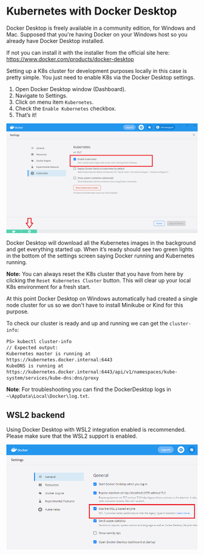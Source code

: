 # Kubernetes with Docker Desktop

Docker Desktop is freely available in a community edition, for Windows and Mac.
Supposed that you're having Docker on your Windows host so you already have Docker Desktop installed.

If not you can install it with the installer from the official site here: https://www.docker.com/products/docker-desktop 

Setting up a K8s cluster for development purposes locally in this case is pretty simple.
You just need to enable K8s via the Docker Desktop settings.

1. Open Docker Desktop window (Dashboard).
2. Navigate to Settings.
3. Click on menu item `Kubernetes`.
4. Check the `Enable Kubernetes` checkbox.
5. That’s it!

![Screenshot](images/k8s_enabled.png)

Docker Desktop will download all the Kubernetes images in the background and get everything started up. When it’s ready should see two green lights in the bottom of the settings screen saying Docker running and Kubernetes running.

**Note:** You can always reset the K8s cluster that you have from here by clicking the `Reset Kubernetes Cluster` button. This will clear up your local K8s environment for a fresh start.

At this point Docker Desktop on Windows automatically had created a single node cluster for us so we don't have to install Minikube or Kind for this purpose.

To check our cluster is ready and up and running we can get the `cluster-info`:
```
PS> kubectl cluster-info
// Expected output:
Kubernetes master is running at https://kubernetes.docker.internal:6443
KubeDNS is running at https://kubernetes.docker.internal:6443/api/v1/namespaces/kube-system/services/kube-dns:dns/proxy

```

**Note**: For troubleshooting you can find the DockerDesktop logs in `~\AppData\Local\Docker\log.txt`.

## WSL2 backend

Using Docker Desktop with WSL2 integration enabled is recommended. Please make sure that the WSL2 support is enabled.

![Screenshot](images/wsl2_enabled.png)